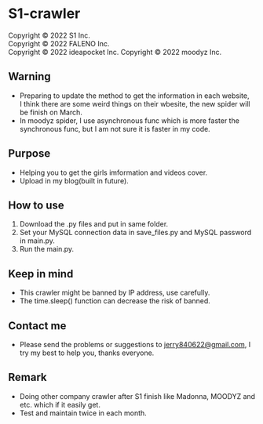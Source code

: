 # S1-crawler
Copyright © 2022 S1 Inc.  
Copyright © 2022 FALENO Inc.  
Copyright © 2022 ideapocket Inc. 
Copyright © 2022 moodyz Inc. 

## Warning
- Preparing to update the method to get the information in each website,  
  I think there are some weird things on their wbesite, the new spider will be finish on March.
- In moodyz spider, I use asynchronous func which is more faster the synchronous func, but I am not sure it is faster in my code.

## Purpose
- Helping you to get the girls imformation and videos cover.
- Upload in my blog(built in future).

## How to use
1. Download the .py files and put in same folder.
2. Set your MySQL connection data in save_files.py and MySQL password in main.py.
3. Run the main.py.

## Keep in mind
- This crawler might be banned by IP address, use carefully.
- The time.sleep() function can decrease the risk of banned.

## Contact me
- Please send the problems or suggestions to jerry840622@gmail.com, I try my best to help you, thanks everyone.

## Remark
- Doing other company crawler after S1 finish like Madonna, MOODYZ and etc. which if it easily get.
- Test and maintain twice in each month.
